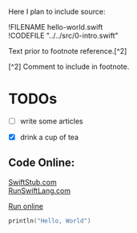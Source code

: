 Here I plan to include source:

!FILENAME hello-world.swift  
!CODEFILE "../../src/0-intro.swift"

Text prior to footnote reference.[^2]

[^2] Comment to include in footnote.

# TODOs
- [ ] write some articles
- [x] drink a cup of tea
 

## Code Online:
[SwiftStub.com](http://swiftstub.com)  
[RunSwiftLang.com](http://www.runswiftlang.com/)

[Run online](http://swiftstub.com/730404416/)
```swift
println("Hello, World")
```